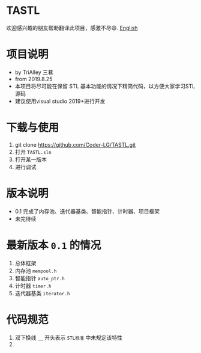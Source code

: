 ﻿# TASTL
欢迎感兴趣的朋友帮助翻译此项目，感激不尽😄.
[English](./README_EN.md)
# 项目说明
* by TriAlley 三巷
* from 2019.8.25
* 本项目将尽可能在保留 STL 基本功能的情况下精简代码，以方便大家学习STL源码
* 建议使用visual studio 2019+进行开发

# 下载与使用
1. git clone https://github.com/Coder-LG/TASTL.git
2. 打开 `TASTL.sln`
3. 打开某一版本
4. 进行调试

# 版本说明
* 0.1 完成了内存池、迭代器基类、智能指针、计时器、项目框架
* 未完待续

# 最新版本 `0.1` 的情况
1. 总体框架
2. 内存池 `mempool.h`
3. 智能指针 `auto_ptr.h`
4. 计时器 `timer.h`
5. 迭代器基类 `iterator.h`

# 代码规范
1. 双下换线 `__` 开头表示 `STL标准` 中未规定该特性
2. 